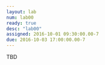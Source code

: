 ```yaml
---
layout: lab
num: lab00
ready: true
desc: "lab00"
assigned: 2016-10-01 09:30:00.00-7
due: 2016-10-03 17:00:00.00-7
---
```

TBD
